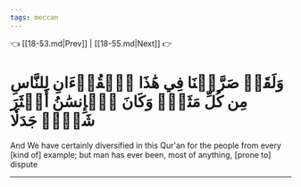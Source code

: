 ```yaml
---
tags: meccan
---
```


👈 [[18-53.md|Prev]] | [[18-55.md|Next]] 👉

# وَلَقَدۡ صَرَّفۡنَا فِي هَٰذَا ٱلۡقُرۡءَانِ لِلنَّاسِ مِن كُلِّ مَثَلٖۚ وَكَانَ ٱلۡإِنسَٰنُ أَكۡثَرَ شَيۡءٖ جَدَلٗا

And We have certainly diversified in this Qur'an for the people from every [kind of] example; but man has ever been, most of anything, [prone to] dispute

---

